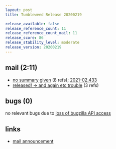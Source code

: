 ```yaml
---
layout: post
title: Tumbleweed Release 20200219

release_available: false
release_reference_count: 11
release_reference_count_mail: 11
release_score: 86
release_stability_level: moderate
release_version: 20200219
---
```


## mail (2:11)

- [no summary given](https://github.com/boombatower/tumbleweed-review/issues/10) (8 refs); [2021-02.433](https://github.com/boombatower/tumbleweed-review/issues/10)
- [released! -> and again etc trouble](https://lists.opensuse.org/opensuse-factory/2020-02/msg00446.html) (3 refs)

## bugs (0)

<!--more-->

no relevant bugs due to [loss of bugzilla API access](https://bugzilla.opensuse.org/show_bug.cgi?id=1157722)



## links

- [mail announcement](https://github.com/boombatower/tumbleweed-review/issues/10)
